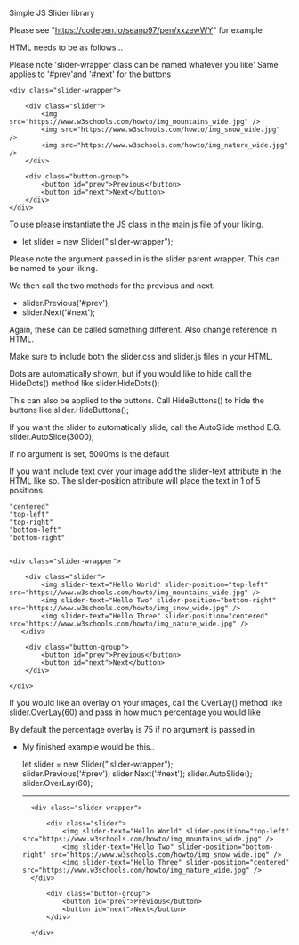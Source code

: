 Simple JS Slider library

Please see "https://codepen.io/seanp97/pen/xxzewWY" for example

HTML needs to be as follows...

Please note 'slider-wrapper class can be named whatever you like'
Same applies to '#prev'and '#next' for the buttons

    <div class="slider-wrapper">

        <div class="slider">
            <img src="https://www.w3schools.com/howto/img_mountains_wide.jpg" />
            <img src="https://www.w3schools.com/howto/img_snow_wide.jpg" />
            <img src="https://www.w3schools.com/howto/img_nature_wide.jpg" />
        </div>

        <div class="button-group">
            <button id="prev">Previous</button>
            <button id="next">Next</button>
        </div>
    </div>


To use please instantiate the JS class in the main js file of your liking.

* let slider = new Slider(".slider-wrapper");    

Please note the argument passed in is the slider parent wrapper. This can be named to your liking.

We then call the two methods for the previous and next.

* slider.Previous('#prev');
* slider.Next('#next');

Again, these can be called something different. Also change reference in HTML.

Make sure to include both the slider.css and slider.js files in your HTML.


Dots are automatically shown, but if you would like to hide call the HideDots() method like slider.HideDots();

This can also be applied to the buttons. Call HideButtons() to hide the buttons like slider.HideButtons();


If you want the slider to automatically slide, call the AutoSlide method
E.G. slider.AutoSlide(3000);

If no argument is set, 5000ms is the default


If you want include text over your image add the slider-text attribute in the HTML like so. The slider-position attribute will place the text in 1 of 5 positions.

    "centered"
    "top-left"
    "top-right"
    "bottom-left"
    "bottom-right"


    <div class="slider-wrapper">
        
        <div class="slider">
            <img slider-text="Hello World" slider-position="top-left" src="https://www.w3schools.com/howto/img_mountains_wide.jpg" />
            <img slider-text="Hello Two" slider-position="bottom-right" src="https://www.w3schools.com/howto/img_snow_wide.jpg" />
            <img slider-text="Hello Three" slider-position="centered" src="https://www.w3schools.com/howto/img_nature_wide.jpg" />
       </div>

        <div class="button-group">
            <button id="prev">Previous</button>
            <button id="next">Next</button>
        </div>

    </div>



If you would like an overlay on your images, call the OverLay() method like slider.OverLay(60) and pass in how much percentage you would like


By default the percentage overlay is 75 if no argument is passed in



* My finished example would be this..

    let slider = new Slider(".slider-wrapper");    
    slider.Previous('#prev');
    slider.Next('#next');
    slider.AutoSlide();
    slider.OverLay(60);


    ------------------


        <div class="slider-wrapper">
            
            <div class="slider">
                <img slider-text="Hello World" slider-position="top-left" src="https://www.w3schools.com/howto/img_mountains_wide.jpg" />
                <img slider-text="Hello Two" slider-position="bottom-right" src="https://www.w3schools.com/howto/img_snow_wide.jpg" />
                <img slider-text="Hello Three" slider-position="centered" src="https://www.w3schools.com/howto/img_nature_wide.jpg" />
        </div>

            <div class="button-group">
                <button id="prev">Previous</button>
                <button id="next">Next</button>
            </div>

        </div>
